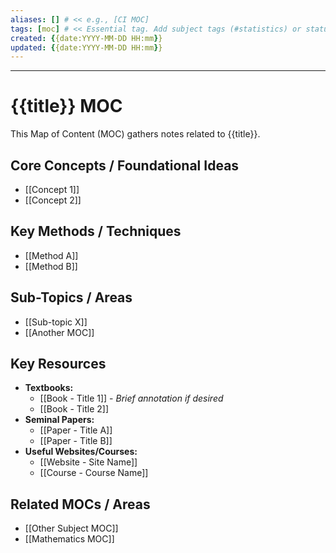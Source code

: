 ```yaml
---
aliases: [] # << e.g., [CI MOC]
tags: [moc] # << Essential tag. Add subject tags (#statistics) or status tags (#inprogress).
created: {{date:YYYY-MM-DD HH:mm}}
updated: {{date:YYYY-MM-DD HH:mm}}
---
```

---
# {{title}} MOC <!-- e.g., Statistics MOC -->

<!-- Brief intro to the topic scope -->
This Map of Content (MOC) gathers notes related to {{title}}.

## Core Concepts / Foundational Ideas
<!-- Links to fundamental Atomic Notes in 10 Atomic Notes -->
*   [[Concept 1]]
*   [[Concept 2]]

## Key Methods / Techniques
<!-- Links to Atomic Notes describing methods in 10 Atomic Notes -->
*   [[Method A]]
*   [[Method B]]

## Sub-Topics / Areas
<!-- Links to more specific concepts or other MOCs -->
*   [[Sub-topic X]]
*   [[Another MOC]]

## Key Resources
<!-- Links to relevant notes in 30 Resources -->
*   **Textbooks:**
    *   [[Book - Title 1]] - *Brief annotation if desired*
    *   [[Book - Title 2]]
*   **Seminal Papers:**
    *   [[Paper - Title A]]
    *   [[Paper - Title B]]
*   **Useful Websites/Courses:**
    *   [[Website - Site Name]]
    *   [[Course - Course Name]]

## Related MOCs / Areas
<!-- Links to MOCs for related subjects -->
*   [[Other Subject MOC]]
*   [[Mathematics MOC]]